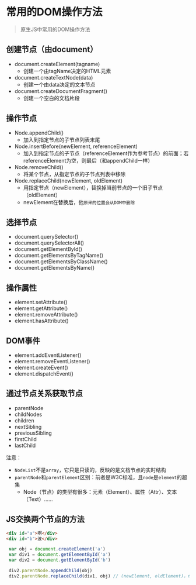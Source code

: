 # 常用的DOM操作方法
> 原生JS中常用的DOM操作方法

## 创建节点（由document）
 - document.createElement(tagname)
    - 创建一个由tagName决定的HTML元素
 - document.createTextNode(data)
    - 创建一个由data决定的文本节点
 - document.createDocumentFragment()
    - 创建一个空白的文档片段

## 操作节点
 - Node.appendChild()
    - 加入到指定节点的子节点列表末尾
 - Node.insertBefore(newElement, referenceElement)
    - 加入到指定节点的子节点（referenceElement作为参考节点）的前面；若referenceElement为空，则最后（和appendChild一样）
 - Node.removeChild()
    - 将某个节点，从指定节点的子节点列表中移除
 - Node.replaceChild(newElement, oldElement)
    - 用指定节点（newElement），替换掉当前节点的一个旧子节点（oldElement）
    - newElement在替换后，他`原来的位置会从DOM中删除`

## 选择节点
 - document.querySelector()
 - document.querySelectorAll()
 - document.getElementById()
 - document.getElementsByTagName()
 - document.getElementsByClassName()
 - document.getElementsByName()

## 操作属性
 - element.setAttribute()
 - element.getAttribute()
 - element.removeAttribute()
 - element.hasAttribute()

## DOM事件
 - element.addEventListener()
 - element.removeEventListener()
 - element.createEvent()
 - element.dispatchEvent()

## 通过节点关系获取节点
 - parentNode
 - childNodes
 - children
 - nextSibling
 - previousSibling
 - firstChild
 - lastChild

注意：
 - `NodeList`不是`array`，它只是只读的，反映的是文档节点的实时结构
 - `parentNode`和`parentElement`区别：前者是W3C标准，且`node`是`element`的超集
    - Node（节点）的类型有很多：元素（Element）、属性（Attr）、文本（Text）……

## JS交换两个节点的方法
```html
<div id="a">啊</div>
<div id="b">波</div>
```
```js
 var obj = document.createElement('a')
 var div1 = document.getElementById('a')
 var div2 = document.getElementById('b')

 div2.parentNode.appendChild(obj)
 div2.parentNode.replaceChild(div1, obj) // (newElement, oldElement)，newElement在替换后会从原位置中被删除
```
